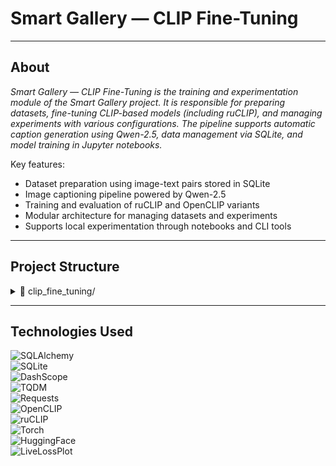 # Smart Gallery — CLIP Fine-Tuning

___
## About
*Smart Gallery — CLIP Fine-Tuning is the training and experimentation module of the Smart Gallery project. It is responsible for preparing datasets, fine-tuning CLIP-based models (including ruCLIP), and managing experiments with various configurations. The pipeline supports automatic caption generation using Qwen-2.5, data management via SQLite, and model training in Jupyter notebooks.*

Key features:
- Dataset preparation using image-text pairs stored in SQLite  
- Image captioning pipeline powered by Qwen-2.5  
- Training and evaluation of ruCLIP and OpenCLIP variants  
- Modular architecture for managing datasets and experiments  
- Supports local experimentation through notebooks and CLI tools  

___
## Project Structure

<details>
  <summary>📂 clip_fine_tuning/</summary>
  <ul>
    <li>📄 <code>pyproject.toml</code> — Project metadata and build system configuration</li>
    <li>📄 <code>requirements.txt</code> — Python dependencies for fine-tuning and experiments</li>
    <details>
      <summary>📂 dataset/</summary>
      <ul>
        <details>
          <summary>📂 src/</summary>
          <ul>
            <li>📄 <code>database.py</code> — Interface for accessing and querying the SQLite dataset</li>
            <li>📄 <code>models.py</code> — Pydantic/ORM models used for dataset structure</li>
            <li>📄 <code>repository.py</code> — Logic for loading and managing image-text pairs</li>
            <li>📄 <code>ruclip_dataset.py</code> — Dataset wrapper for training with ruCLIP</li>
          </ul>
        </details>
        <li>📄 <code>1. qwen25_test.ipynb</code> — Notebook for verifying Qwen-2.5 API keys</li>
        <li>📄 <code>2. clip993.ipynb</code> — Captioning images with Qwen-2.5 for ruCLIP dataset</li>
        <li>📄 <code>clip.db</code> — SQLite database with image-text pairs</li>
        <li>📄 <code>qwen_api_keys.json</code> — API keys for Qwen model access</li>
      </ul>
    </details>
    <details>
      <summary>📂 models/</summary>
      <ul>
        <details>
          <summary>📂 fine-tuning/</summary>
          <ul>
            <li>📄 <code>1. ruclip_clip993.ipynb</code> — Notebook for training ruCLIP on custom dataset</li>
          </ul>
        </details>
        <li>📄 <code>1. open_clip.ipynb</code> — Experiment with OpenCLIP model</li>
        <li>📄 <code>2. ruclip.ipynb</code> — Loading and using ruCLIP</li>
        <li>📄 <code>3. ruclip_tiny.ipynb</code> — Experiment with ruCLIP tiny version</li>
        <li>📄 <code>4. ruclip_clip993.ipynb</code> — Loading and using ruClip finetuned on clip993</li>
        <li>📄 <code>base_clip.py</code> — Abstract class for CLIP-like models</li>
      </ul>
    </details>
  </ul>
</details>

___
## Technologies Used
![SQLAlchemy](https://img.shields.io/badge/ORM-SQLAlchemy-000000?logo=sqlalchemy)  
![SQLite](https://img.shields.io/badge/Database-SQLite-003B57?logo=sqlite)  
![DashScope](https://img.shields.io/badge/QwenAPI-DashScope-0064FF)  
![TQDM](https://img.shields.io/badge/Progress-TQDM-4CAF50)  
![Requests](https://img.shields.io/badge/HTTP-Requests-20232A?logo=python)  
![OpenCLIP](https://img.shields.io/badge/Model-OpenCLIP-FF8C00)  
![ruCLIP](https://img.shields.io/badge/Model-ruCLIP-orange)  
![Torch](https://img.shields.io/badge/Fine--tuning-PyTorch-EE4C2C?logo=pytorch)  
![HuggingFace](https://img.shields.io/badge/Hub-HuggingFace-FF4C7B?logo=huggingface)  
![LiveLossPlot](https://img.shields.io/badge/Monitoring-LiveLossPlot-44CC11)